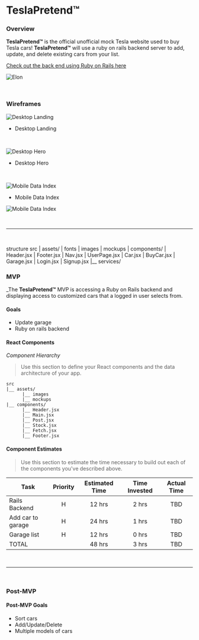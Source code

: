 # **TeslaPretend™**

### Overview

**TeslaPretend™** is the official unofficial mock Tesla website used to buy Tesla cars! **TeslaPretend™** will use a ruby on rails backend server to add, update, and delete existing cars from your list.

[Check out the back end using Ruby on Rails here](https://github.com/connorlagana/TeslaPretend-Backend)

![Elon](https://external-content.duckduckgo.com/iu/?u=https%3A%2F%2Fwww.fearlessmotivation.com%2Fwp-content%2Fuploads%2F2017%2F06%2Felon-quotes-fb.jpg&f=1&nofb=1)

<br>

### Wireframes

![Desktop Landing](https://i.imgur.com/8apoqDA.png)

- Desktop Landing

<br>

![Desktop Hero](https://i.imgur.com/CG6I5Xz.png)

- Desktop Hero

<br>

![Mobile Data Index](https://imgur.com/f1u1iKf.png)

- Mobile Data Index

![Mobile Data Index](https://i.imgur.com/e9WEzxH.png)

<br>

---

<br>

structure
src
| assets/
| fonts
| images
| mockups
| components/
| Header.jsx
| Footer.jsx
| Nav.jsx
| UserPage.jsx
| Car.jsx
| BuyCar.jsx
| Garage.jsx
| Login.jsx
| Signup.jsx
|\_\_ services/

### MVP

\_The **TeslaPretend™** MVP is accessing a Ruby on Rails backend and displaying access to customized cars that a logged in user selects from.

#### Goals

- Update garage
- Ruby on rails backend

#### React Components

_Component Hierarchy_

> Use this section to define your React components and the data architecture of your app.

```
src
|__ assets/
      |__ images
      |__ mockups
|__ components/
      |__ Header.jsx
      |__ Main.jsx
      |__ Post.jsx
      |__ Stock.jsx
      |__ Fetch.jsx
      |__ Footer.jsx
```

#### Component Estimates

> Use this section to estimate the time necessary to build out each of the components you've described above.

| Task              | Priority | Estimated Time | Time Invested | Actual Time |
| ----------------- | :------: | :------------: | :-----------: | :---------: |
| Rails Backend     |    H     |     12 hrs     |     2 hrs     |     TBD     |
| Add car to garage |    H     |     24 hrs     |     1 hrs     |     TBD     |
| Garage list       |    H     |     12 hrs     |     0 hrs     |     TBD     |
| TOTAL             |          |     48 hrs     |     3 hrs     |     TBD     |

<br>

---

<br>

### Post-MVP

#### Post-MVP Goals

- Sort cars
- Add/Update/Delete
- Multiple models of cars
